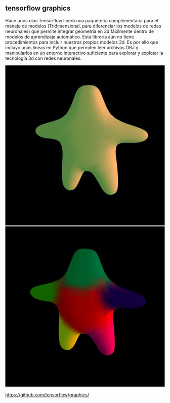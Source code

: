 ## tensorflow graphics 
Hace unos días Tensorflow  liberó  una paquetería complementaria para el  manejo de modelos (Tridimensional, para diferenciar  los modelos de redes neuronales) que permite integrar geometría en 3d fácilmente dentro de modelos de aprendizaje automático. Esta librería aún no tiene procedimientos para incluir nuestros propios modelos 3d. Es por ello que incluyo unas líneas en Python que permiten leer archivos OBJ  y manipularlos en un entorno interactivo  suficiente para explorar y explotar la tecnología 3d con redes neuronales.


<img src="https://github.com/sandroormeno/tensorflow_graphics/blob/master/Captura.JPG" width=600 />
<img src="https://github.com/sandroormeno/tensorflow_graphics/blob/master/vertex color.JPG" width=600 />


https://github.com/tensorflow/graphics/
